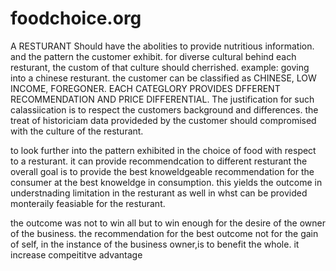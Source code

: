 # foodchoice.org

A RESTURANT Should have the abolities to provide nutritious information. and the pattern the customer exhibit. 
for diverse cultural behind each resturant, the custom of that culture should cherrished. example: goving into a chinese resturant. the customer can be classified as CHINESE, LOW INCOME, FOREGONER. EACH CATEGLORY PROVIDES DFFERENT RECOMMENDATION AND PRICE DIFFERENTIAL. 
The justification for such calassiication is to respect the customers background and differences. the treat of historiciam data provideded by the customer should compromised with the culture of the resturant.


to look further into the pattern exhibited in the choice of food with respect to a resturant. it can provide recommendcation to different resturant the overall goal is to provide the best knoweldgeable recommendation for the consumer at the best knoweldge in consumption. this yields the outcome in understnading limitation in the resturant as well in whst can be provided monteraily feasiable for the resturant.


the outcome was not to win all but to win enough for the desire of the owner of the business. the recommendation for the best outcome not for the gain of self, in the instance of the business owner,is to benefit the whole. it increase compeititve advantage 
